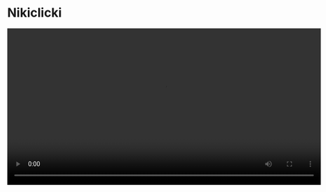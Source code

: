 # Nikiclicki

<video src='assets/demo.mp4' width=720/>

An app for rolling promo-codes on nikifilini website

## Prerequisites

To run the app, one would need to create a conda environment and install required dependencies, which is done by running the following script:

```sh
./setup.sh
```

Then it is necessary to make sure that the list of [rollable items](assets/targets.py) is up to date. To do that, execut the following command:

```sh
conda run -n nikiclicki python -m nc list
```

The command will open a browser window and check the list of rollable items automatically.

Finally, assign your `email` address to the env variable `NIKICLICKI_EMAIL`.

## Usage

To roll an item of choice, find the corresponding item in [the list](assets/targets.py) and pass it to the `farm` command. For instance, to farm 40% dicount run the following command:

```sh
conda run -n nikiclicki python -m nc farm 40
```

The program will repeatedly roll the roulette until the chosen item is not farmed, and the corresponding code is not sent to the configured email.
